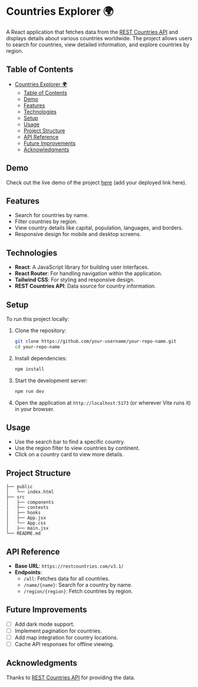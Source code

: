 
# Countries Explorer 🌍

A React application that fetches data from the [REST Countries API](https://restcountries.com/) and displays details about various countries worldwide. The project allows users to search for countries, view detailed information, and explore countries by region.

## Table of Contents
- [Countries Explorer 🌍](#countries-explorer-)
  - [Table of Contents](#table-of-contents)
  - [Demo](#demo)
  - [Features](#features)
  - [Technologies](#technologies)
  - [Setup](#setup)
  - [Usage](#usage)
  - [Project Structure](#project-structure)
  - [API Reference](#api-reference)
  - [Future Improvements](#future-improvements)
  - [Acknowledgments](#acknowledgments)

## Demo
Check out the live demo of the project [here](#) (add your deployed link here).

## Features
- Search for countries by name.
- Filter countries by region.
- View country details like capital, population, languages, and borders.
- Responsive design for mobile and desktop screens.

## Technologies
- **React**: A JavaScript library for building user interfaces.
- **React Router**: For handling navigation within the application.
- **Tailwind CSS**: For styling and responsive design.
- **REST Countries API**: Data source for country information.

## Setup
To run this project locally:

1. Clone the repository:
   ```bash
   git clone https://github.com/your-username/your-repo-name.git
   cd your-repo-name
   ```

2. Install dependencies:
   ```bash
   npm install
   ```

3. Start the development server:
   ```bash
   npm run dev
   ```

4. Open the application at `http://localhost:5173` (or wherever Vite runs it) in your browser.

## Usage
- Use the search bar to find a specific country.
- Use the region filter to view countries by continent.
- Click on a country card to view more details.

## Project Structure
```
├── public
│   └── index.html
├── src
│   ├── components
│   ├── contexts
|   ├── hooks
│   ├── App.jsx
│   └── App.css
│   ├── main.jsx
└── README.md
```

## API Reference
- **Base URL**: `https://restcountries.com/v3.1/`
- **Endpoints**:
  - `/all`: Fetches data for all countries.
  - `/name/{name}`: Search for a country by name.
  - `/region/{region}`: Fetch countries by region.

## Future Improvements
- [ ] Add dark mode support.
- [ ] Implement pagination for countries.
- [ ] Add map integration for country locations.
- [ ] Cache API responses for offline viewing.

## Acknowledgments
Thanks to [REST Countries API](https://restcountries.com/) for providing the data.
